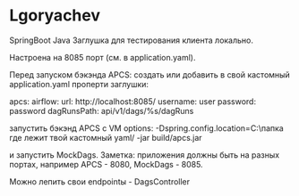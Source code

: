 # Lgoryachev

SpringBoot Java
Заглушка для тестирования клиента локально.

Настроена на 8085 порт (см. в application.yaml).

Перед запуском бэкэнда APCS:
cоздать или добавить в свой кастомный application.yaml проперти заглушки:

apcs:
  airflow:
    url: http://localhost:8085/
    username: user
    password: password
    dagRunsPath: api/v1/dags/%s/dagRuns

запустить бэкэнд APCS с VM options:
-Dspring.config.location=C:\папка где лежит твой кастомный yaml/ -jar build/apcs.jar

и запустить MockDags. 
Заметка: приложения должны быть на разных портах, например APCS - 8080,
MockDags - 8085.

Можно лепить свои endpointы - DagsController


